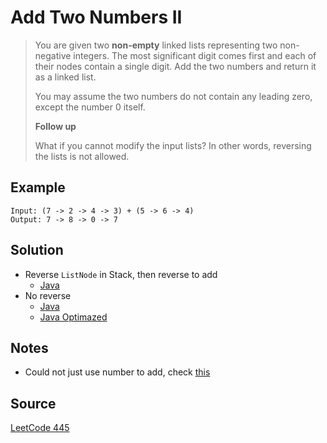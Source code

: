 # Add Two Numbers II

> You are given two __non-empty__ linked lists representing two non-negative integers. The most significant digit comes first and each of their nodes contain a single digit. Add the two numbers and return it as a linked list.
>
> You may assume the two numbers do not contain any leading zero, except the number 0 itself.
>
>
> __Follow up__
>
> What if you cannot modify the input lists? In other words, reversing the lists is not allowed.

## Example

```
Input: (7 -> 2 -> 4 -> 3) + (5 -> 6 -> 4)
Output: 7 -> 8 -> 0 -> 7
```

## Solution

- Reverse `ListNode` in Stack, then reverse to add
	- [Java](solution1.java)
- No reverse
	- [Java](solution2.java)
	- [Java Optimazed](solution2_1.java)

## Notes

- Could not just use number to add, check [this](solution2_0.java)

## Source

[LeetCode 445](https://leetcode.com/problems/add-two-numbers-ii/)